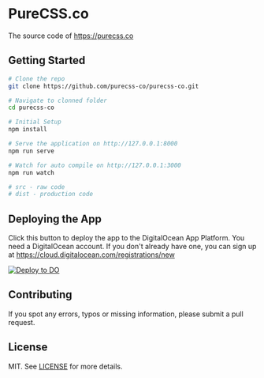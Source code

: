 # PureCSS.co

The source code of https://purecss.co

## Getting Started

```bash
# Clone the repo
git clone https://github.com/purecss-co/purecss-co.git

# Navigate to clonned folder
cd purecss-co

# Initial Setup
npm install

# Serve the application on http://127.0.0.1:8000
npm run serve

# Watch for auto compile on http://127.0.0.1:3000
npm run watch

# src - raw code
# dist - production code
```

## Deploying the App

Click this button to deploy the app to the DigitalOcean App Platform. You need a DigitalOcean account. If you don't already have one, you can sign up at https://cloud.digitalocean.com/registrations/new

[![Deploy to DO](https://mp-assets1.sfo2.digitaloceanspaces.com/deploy-to-do/do-btn-blue.svg)](https://cloud.digitalocean.com/apps/new?repo=https://github.com/purecss-co/purecss-co/tree/master)

## Contributing

If you spot any errors, typos or missing information, please submit a pull request.

## License

MIT. See [LICENSE](LICENSE) for more details.

